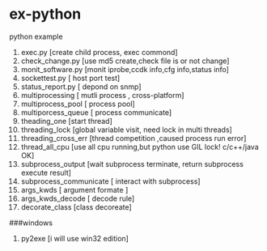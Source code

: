 # ex-python
python example

  1. exec.py [create child process, exec commond]
  2. check_change.py [use md5 create,check  file is or not change]
  3. monit_software.py [monit iprobe,ccdk info,cfg info,status info]
  4. sockettest.py [ host port test]
  5. status_report.py [ depond on snmp]
  6. multiprocessing  [ mutli process , cross-platform]
  7. multiprocess_pool [ process pool]
  8. multiporcess_queue [ process communicate]
  9. theading_one [start thread]
  10. threading_lock [global variable visit, need lock in multi threads]
  11. threading_cross_err [thread competition ,caused process run error]
  12. thread_all_cpu [use all cpu running,but python use GIL lock! c/c++/java OK]
  13. subprocess_output [wait subprocess terminate, return subprocess execute result]
  14. subprocess_communicate [ interact with subprocess]
  15. args_kwds   [ argument formate ]
  16. args_kwds_decode [ decode rule]
  17. decorate_class [class decoreate]
  

###windows
  1. py2exe [i will use win32 edition]
